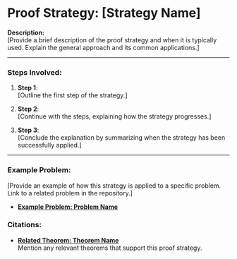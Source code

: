 # Proof Strategy: [Strategy Name]

**Description:**  
[Provide a brief description of the proof strategy and when it is typically used. Explain the general approach and its common applications.]

---

### Steps Involved:

1. **Step 1**:  
   [Outline the first step of the strategy.]

2. **Step 2**:  
   [Continue with the steps, explaining how the strategy progresses.]

3. **Step 3**:  
   [Conclude the explanation by summarizing when the strategy has been successfully applied.]

---

### Example Problem:

[Provide an example of how this strategy is applied to a specific problem. Link to a related problem in the repository.]

- **[Example Problem: Problem Name](./Problems/ExampleProblem.md)**

### Citations:
- **[Related Theorem: Theorem Name](./Theorems/RelatedTheorem.md)**  
  Mention any relevant theorems that support this proof strategy.
